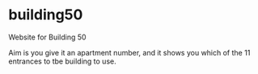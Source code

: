# building50
Website for Building 50 

Aim is you give it an apartment number, and it shows you which of the 11 entrances to tbe building to use. 
